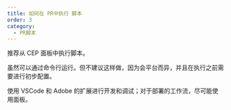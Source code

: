 ```yaml
---
title: 如何在 PR中执行 脚本
order: 3
category:
  - PR脚本
---
```


推荐从 CEP 面板中执行脚本。

虽然可以通过命令行运行。但不建议这样做，因为会平台而异，并且在执行之前需要进行初步配置。

使用 VSCode 和 Adob​​e 的扩展进行开发和调试；对于部署的工作流，尽可能使用面板。
